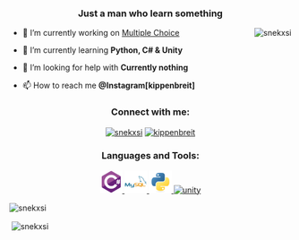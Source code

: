<h3 align="center">Just a man who learn something</h3>

<p>
  <a align="left" <img src="https://komarev.com/ghpvc/?username=snekxsi&label=Profile%20views&color=a9e2a2&style=flat" alt="snekxsi"/></a>
   <a <href="https://twitter.com/snekxsi" target="blank"><img align="right" src="https://img.shields.io/twitter/follow/snekxsi?logo=twitter&style=for-the-badge" alt="snekxsi" />
    </a></p>

<p align="center">  </p>

- 🔭 I’m currently working on [Multiple Choice](https://github.com/snekxsi/Wissenstests)

- 🌱 I’m currently learning **Python, C# & Unity**

- 🤝 I’m looking for help with **Currently nothing**

- 📫 How to reach me **@Instagram[kippenbreit]**

<h3 align="center">Connect with me:</h3>
<p align="center">
<a href="https://twitter.com/snekxsi" target="blank"><img align="center" src="https://raw.githubusercontent.com/rahuldkjain/github-profile-readme-generator/master/src/images/icons/Social/twitter.svg" alt="snekxsi" height="30" width="40" /></a>
<a href="https://instagram.com/kippenbreit" target="blank"><img align="center" src="https://raw.githubusercontent.com/rahuldkjain/github-profile-readme-generator/master/src/images/icons/Social/instagram.svg" alt="kippenbreit" height="30" width="40" /></a>
</p>

<h3 align="center">Languages and Tools:</h3>
<p align="center"> <a href="https://www.w3schools.com/cs/" target="_blank" rel="noreferrer"> <img src="https://raw.githubusercontent.com/devicons/devicon/master/icons/csharp/csharp-original.svg" alt="csharp" width="40" height="40"/> </a> <a href="https://www.mysql.com/" target="_blank" rel="noreferrer"> <img src="https://raw.githubusercontent.com/devicons/devicon/master/icons/mysql/mysql-original-wordmark.svg" alt="mysql" width="40" height="40"/> </a> <a href="https://www.python.org" target="_blank" rel="noreferrer"> <img src="https://raw.githubusercontent.com/devicons/devicon/master/icons/python/python-original.svg" alt="python" width="40" height="40"/> </a> <a href="https://unity.com/" target="_blank" rel="noreferrer"> <img src="https://www.vectorlogo.zone/logos/unity3d/unity3d-icon.svg" alt="unity" width="40" height="40"/> </a> </p>

<p><img align="center" src="https://github-readme-stats.vercel.app/api/top-langs?username=snekxsi&show_icons=true&theme=dracula&locale=en&layout=compact" alt="snekxsi" /></p>

<p>&nbsp;<img align="center" src="https://github-readme-stats.vercel.app/api?username=snekxsi&show_icons=true&locale=en" alt="snekxsi" /></p>


